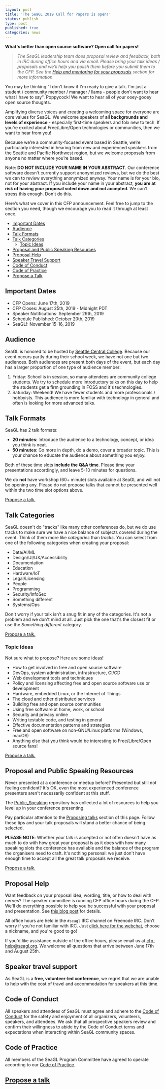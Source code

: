 ```yaml
---
layout: post
title: 'The SeaGL 2019 Call for Papers is open!'
status: publish
type: post
published: true
categories: news
---
```


**What's better than open source software? Open call for papers!**

> _The SeaGL leadership team does proposal review and feedback, both in IRC during office hours and via email. Please bring your talk ideas / proposals and we’ll help you polish them before you submit them to the CFP. See the [Help and mentoring for your proposals](#help) section for more information._

You may be thinking "I don't know if I'm ready to give a talk. I'm just a student / community member / manager / llama - people don't want to hear what I have to say". Poppycock! We want to hear all of your ooey-gooey open source thoughts.

Amplifying diverse voices and creating a welcoming space for everyone are core values for SeaGL. We welcome speakers of **all backgrounds and levels of experience** - especially first-time speakers and folx new to tech. If you’re excited about Free/Libre/Open technologies or communities, then we want to hear from you!

Because we’re a community-focused event based in Seattle, we’re particularly interested in hearing from new and experienced speakers from the Seattle and Pacific Northwest region, but we welcome proposals from anyone no matter where you’re based.

Note: **DO NOT INCLUDE YOUR NAME IN YOUR ABSTRACT**. 
Our conference software doesn't currently support anonymized reviews, but we do the best we can to review everything anonymized anyway. Your name is for your bio, not for your abstract. If you include your name in your abstract, **you are at risk of having your proposal voted down and not accepted.** We can't stress this enough. Don't do this.

Here’s what we cover in this CFP announcement. Feel free to jump to the section you need, though we encourage you to read it through at least once.

* [Important Dates](#dates)
* [Audience](#audience)
* [Talk Formats](#formats)
* [Talk Categories](#tracks)
  * [Topic Ideas](#ideas)
* [Proposal and Public Speaking Resources](#resources)
* [Proposal Help](#help)
* [Speaker Travel Support](#travel)
* [Code of Conduct](#coc)
* [Code of Practice](#cop)
* [Propose a Talk](https://osem.seagl.org/conferences/seagl2019/program/proposals)

## Important Dates <a name="dates"></a>

* CFP Opens: June 17th, 2019
* CFP Closes: August 25th, 2019 - Midnight PDT
* Speaker Notifications: September 29th, 2019
* Schedule Published: October 20th, 2019
* SeaGL!: November 15-16, 2019

## Audience <a name="audience"></a>

SeaGL is honored to be hosted by [Seattle Central College](https://seattlecentral.edu/). Because our event occurs partly during their school week, we have not one but two audiences. Both audiences are present both days of the event, but each day has a larger proportion of one type of audience member:

1. Friday: School is in session, so many attendees are community college students. We try to schedule more introductory talks on this day to help the students get a firm grounding in FOSS and it's technologies.
1. Saturday: Weekend! We have fewer students and more professionals / hobbyists. This audience is more familiar with technology in general and often is looking for more advanced talks.

## Talk Formats <a name="formats"></a>

SeaGL has 2 talk formats:

* **20 minutes**: Introduce the audience to a technology, concept, or idea you think is neat.
* **50 minutes**: Go more in depth, do a demo, cover a broader topic. This is your chance to educate the audience about something you enjoy.

Both of these time slots **include the Q&A time**. Please time your presentations accordingly, and leave 5-10 minutes for questions.

We do **not** have workshop (60+ minute) slots available at SeaGL and will not be opening any. Please do not propose talks that cannot be presented well within the two time slot options above.

[Propose a talk.](https://osem.seagl.org/conferences/seagl2019/program/proposals)

## Talk Categories <a name="tracks"></a>

SeaGL doesn't do "tracks" like many other conferences do, but we do use tracks to make sure we have a nice balance of subjects covered during the event. Think of them more like _categories_ than _tracks_. You can select from one of the following categories when creating your proposal:

* Data/AI/ML
* Design/UI/UX/Accessibility
* Documentation
* Education
* Hardware/IoT
* Legal/Licensing
* People
* Programming
* Security/InfoSec
* Something different
* Systems/Ops

Don't worry if your talk isn't a snug fit in any of the categories. It's not a problem and we don't mind at all. Just pick the one that's the closest fit or use the _Something different_ category.

[Propose a talk.](https://osem.seagl.org/conferences/seagl2019/program/proposals)

### Topic Ideas <a name="ideas"></a>

Not sure what to propose? Here are some ideas!

* How to get involved in free and open source software
* DevOps, system administration, infrastructure, CI/CD
* Web development tools and techniques
* Policy and licensing affecting free and open source software use or development
* Hardware, embedded Linux, or the Internet of Things
* The cloud and other distributed services
* Building free and open source communities
* Using free software at home, work, or school
* Security and privacy online
* Writing testable code, and testing in general
* Effective documentation patterns and strategies
* Free and open software on non-GNU/Linux platforms (Windows, macOS)
* Anything else that you think would be interesting to Free/Libre/Open source fans!

[Propose a talk.](https://osem.seagl.org/conferences/seagl2019/program/proposals)

## Proposal and Public Speaking Resources <a name="resources"></a>

Never presented at a conference or meetup before? Presented but still not feeling confident? It's OK, even the most experienced conference presenters aren't necessarily confident at this stuff.

The [Public_Speaking](https://github.com/vmbrasseur/Public_Speaking) repository has collected a lot of resources to help you level up in your conference presenting.

Pay particular attention to the [Proposing talks](https://github.com/vmbrasseur/Public_Speaking#proposing-talks) section of this page. Follow these tips and your talk proposals will stand a better chance of being selected.

**PLEASE NOTE**: Whether your talk is accepted or not often doesn't have as much to do with how great your proposal is as it does with how many speaking slots the conference has available and the balance of the program the organisers need to craft. It's nothing personal: we just don't have enough time to accept all the great talk proposals we receive.

[Propose a talk.](https://osem.seagl.org/conferences/seagl2019/program/proposals)

## Proposal Help <a name="help"></a>

Want feedback on your proposal idea, wording, title, or how to deal with nerves? The speaker committee is running CFP office hours during the CFP. We'll do everything possible to help you be successful with your proposal and presentation. See [this blog post](https://seagl.org/2019/06/17/TODO) for details.

All office hours are held in the `#seagl` IRC channel on Freenode IRC. Don't worry if you're not familiar with IRC. Just [click here for the webchat](https://webchat.freenode.net/?channels=%23seagl), choose a nickname, and you're good to go!

If you'd like assistance outside of the office hours, please email us at [cfp-help@seagl.org](mailto:cfp-help@seagl.org). We welcome all questions that arrive between June 17th and August 25th.

## Speaker travel support <a name="travel"></a>

As SeaGL is a **free, volunteer-led conference**, we regret that we are unable to help with the cost of travel and accommodation for speakers at this time.

## Code of Conduct <a name="coc"></a>

All speakers and attendees of SeaGL must agree and adhere to the [Code of Conduct](http://seagl.org/code_of_conduct.html) for the safety and enjoyment of all organizers, volunteers, speakers, and attendees. We ask that all prospective speakers review and confirm their willingness to abide by the Code of Conduct terms and expectations when interacting within SeaGL community spaces. 

## Code of Practice <a name="cop"></a>

All members of the SeaGL Program Committee have agreed to operate according to our [Code of Practice](http://seagl.org/news/2018/04/09/code_of_practice.html).

## [Propose a talk](https://osem.seagl.org/conferences/seagl2019/program/proposals)

